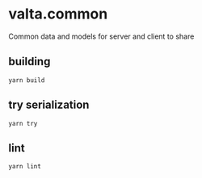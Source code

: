 # valta.common

Common data and models for server and client to share

## building

    yarn build

## try serialization

    yarn try

## lint

    yarn lint
